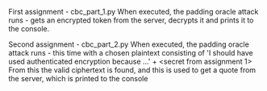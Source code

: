 First assignment - cbc_part_1.py
When executed, the padding oracle attack runs - gets an encrypted token from the server, decrypts it and prints it to the console.

Second assignment - cbc_part_2.py 
When executed, the padding oracle attack runs - this time with a chosen plaintext consisting of 'I should have used authenticated encryption because ...' + <secret from assignment 1>
From this the valid ciphertext is found, and this is used to get a quote from the server, which is printed to the console
